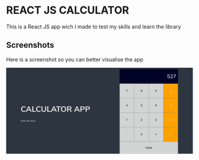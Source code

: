 # REACT JS CALCULATOR

This is a React JS app wich I made to test my skills and learn the library

## Screenshots

Here is a screenshot so you can better visualise the app

<img src="/src/img/index.png">
